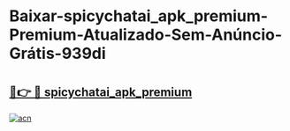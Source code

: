 # Baixar-spicychatai_apk_premium-Premium-Atualizado-Sem-Anúncio-Grátis-939di

# <h2><a href="https://1a3047.esa.edu.pl?src=spicychatai_apk_premium&ref=939di">🔗👉 🔴 spicychatai_apk_premium</a></h2>

[![acn](https://github.com/user-attachments/assets/0f9c940e-d8b0-45ae-aac7-cd30a18b3e1c)](https://1a3047.esa.edu.pl?src=spicychatai_apk_premium&ref=939di)

